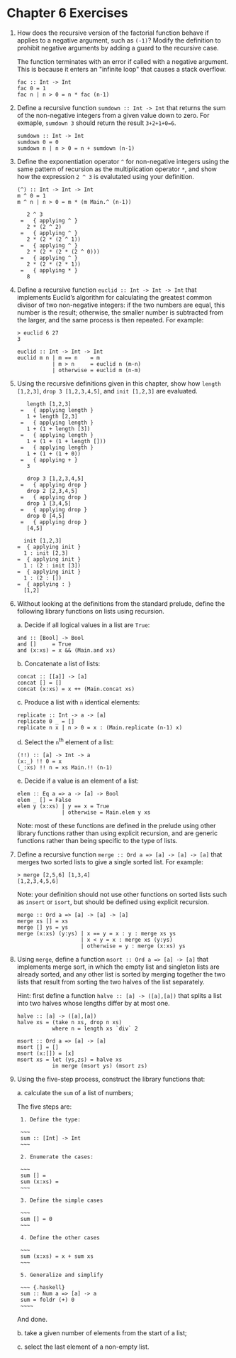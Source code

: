 Chapter 6 Exercises
================

1. How does the recursive version of the factorial function behave if applies to a negative argument, such as `(-1)`? Modify the definition to prohibit negative arguments by adding a guard to the recursive case.

    The function terminates with an error if called with a negative argument. This is because it enters an "infinite loop" that causes a stack overflow. 

    ~~~ {.haskell}
    fac :: Int -> Int
    fac 0 = 1
    fac n | n > 0 = n * fac (n-1)
    ~~~

2. Define a recursive function `sumdown :: Int -> Int` that returns the sum of the non-negative integers from a given value down to zero. For exmaple, `sumdown 3` should return the result `3+2+1+0=6`.

    ~~~ {.haskell}
    sumdown :: Int -> Int
    sumdown 0 = 0
    sumdown n | n > 0 = n + sumdown (n-1)
    ~~~

3. Define the exponentiation operator `^` for non-negative integers using the same pattern of recursion as the multiplication operator `*`, and show how the expression `2 ^ 3` is evalutated using your definition. 

   ~~~ {.haskell}
   (^) :: Int -> Int -> Int
   m ^ 0 = 1
   m ^ n | n > 0 = m * (m Main.^ (n-1))
   ~~~

   ~~~
      2 ^ 3
    =   { applying ^ }
      2 * (2 ^ 2)
    =   { applying ^ }
      2 * (2 * (2 ^ 1))
    =   { applying ^ }
      2 * (2 * (2 * (2 ^ 0)))
    =   { applying ^ }
      2 * (2 * (2 * 1))
    =   { applying * }
      8
   ~~~

4. Define a recursive function `euclid :: Int -> Int -> Int` that implements Euclid’s algorithm for calculating the greatest common divisor of two non-negative integers: if the two numbers are equal, this number is the result; otherwise, the smaller number is subtracted from the larger, and the same process is then repeated. For example:

    ~~~
    > euclid 6 27
    3
    ~~~

    ~~~ {.haskell}
    euclid :: Int -> Int -> Int
    euclid m n | m == n    = m
               | m > n     = euclid n (m-n)
               | otherwise = euclid m (n-m)
    ~~~

5. Using the recursive definitions given in this chapter, show how `length [1,2,3]`, `drop 3 [1,2,3,4,5]`, and `init [1,2,3]` are evaluated.

    ~~~ 
       length [1,2,3]
     =   { applying length }
       1 + length [2,3]
     =   { applying length }
       1 + (1 + length [3])
     =   { applying length }
       1 + (1 + (1 + length []))
     =   { applying length }
       1 + (1 + (1 + 0))
     =   { applying + }
       3
    ~~~

    ~~~
       drop 3 [1,2,3,4,5]
     =   { applying drop }
       drop 2 [2,3,4,5]
     =   { applying drop }
       drop 1 [3,4,5]
     =   { applying drop }
       drop 0 [4,5]
     =   { applying drop }
       [4,5]
    ~~~

    ~~~
      init [1,2,3] 
    =  { applying init }
      1 : init [2,3]
    =  { applying init }
      1 : (2 : init [3])
    =  { applying init }
      1 : (2 : [])
    =  { applying : }
      [1,2]
    ~~~

6. Without looking at the definitions from the standard prelude, define the following library functions on lists using recursion.

    a. Decide if all logical values in a list are `True`: 

    ~~~ {.haskell}
    and :: [Bool] -> Bool
    and []     = True
    and (x:xs) = x && (Main.and xs)
    ~~~
    
    b. Concatenate a list of lists: 

    ~~~ {.haskell}
    concat :: [[a]] -> [a]
    concat [] = []
    concat (x:xs) = x ++ (Main.concat xs)
    ~~~
    
    c. Produce a list with `n` identical elements: 

    ~~~ {.haskell}
    replicate :: Int -> a -> [a]
    replicate 0 _ = []
    replicate n x | n > 0 = x : (Main.replicate (n-1) x)
    ~~~
    
    d. Select the `n`<sup>th</sup> element of a list: 
    
    ~~~ {.haskell}
    (!!) :: [a] -> Int -> a
    (x:_) !! 0 = x
    (_:xs) !! n = xs Main.!! (n-1)
    ~~~
    
    e. Decide if a value is an element of a list: 
    
    ~~~ {.haskell}
    elem :: Eq a => a -> [a] -> Bool
    elem _ [] = False
    elem y (x:xs) | y == x = True
                  | otherwise = Main.elem y xs
    ~~~
    
    Note: most of these functions are defined in the prelude using other library functions rather than using explicit recursion, and are generic functions rather than being specific to the type of lists.

7. Define a recursive function `merge :: Ord a => [a] -> [a] -> [a]` that merges two sorted lists to give a single sorted list. For example: 

    ~~~
    > merge [2,5,6] [1,3,4]
    [1,2,3,4,5,6] 
    ~~~

    Note: your definition should not use other functions on sorted lists such as `insert` or `isort`, but should be defined using explicit recursion.

    ~~~ {.haskell}
    merge :: Ord a => [a] -> [a] -> [a]
    merge xs [] = xs
    merge [] ys = ys
    merge (x:xs) (y:ys) | x == y = x : y : merge xs ys
                        | x < y = x : merge xs (y:ys)
                        | otherwise = y : merge (x:xs) ys
    ~~~

8. Using `merge`, define a function `msort :: Ord a => [a] -> [a]` that implements merge sort, in which the empty list and singleton lists are already sorted, and any other list is sorted by merging together the two lists that result from sorting the two halves of the list separately. 

    Hint: first define a function `halve :: [a] -> ([a],[a])` that splits a list into two halves whose lengths differ by at most one.

    ~~~ {.haskell}
    halve :: [a] -> ([a],[a])
    halve xs = (take n xs, drop n xs)
               where n = length xs `div` 2
    
    msort :: Ord a => [a] -> [a]
    msort [] = []
    msort (x:[]) = [x]
    msort xs = let (ys,zs) = halve xs
               in merge (msort ys) (msort zs)
    ~~~

9. Using the five-step process, construct the library functions that: 

    a. calculate the `sum` of a list of numbers; 

    The five steps are:

        1. Define the type:

        ~~~
        sum :: [Int] -> Int
        ~~~

        2. Enumerate the cases:

        ~~~
        sum [] = 
        sum (x:xs) = 
        ~~~

        3. Define the simple cases

        ~~~
        sum [] = 0
        ~~~

        4. Define the other cases

        ~~~
        sum (x:xs) = x + sum xs
        ~~~

        5. Generalize and simplify

        ~~~ {.haskell}
        sum :: Num a => [a] -> a
        sum = foldr (+) 0
        ~~~~

    And done.

    b. take a given number of elements from the start of a list; 

    c. select the last element of a non-empty list.

  